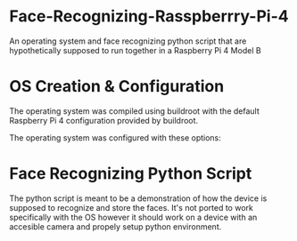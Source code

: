 # Face-Recognizing-Rasspberrry-Pi-4
An operating system and face recognizing python script that are hypothetically supposed to run together in a Raspberry Pi 4 Model B

# OS Creation & Configuration
The operating system was compiled using buildroot with the default Raspberry Pi 4 configuration provided by buildroot.

The operating system was configured with these options:


# Face Recognizing Python Script
The python script is meant to be a demonstration of how the device is supposed to recognize and store the faces. It's not ported to work specifically with the OS however it should work on a device with an accesible camera and propely setup python environment.
